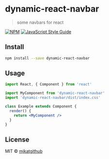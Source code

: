 # dynamic-react-navbar

> some navbars for react

[![NPM](https://img.shields.io/npm/v/dynamic-react-navbar.svg)](https://www.npmjs.com/package/dynamic-react-navbar) [![JavaScript Style Guide](https://img.shields.io/badge/code_style-standard-brightgreen.svg)](https://standardjs.com)

## Install

```bash
npm install --save dynamic-react-navbar
```

## Usage

```jsx
import React, { Component } from 'react'

import MyComponent from 'dynamic-react-navbar'
import 'dynamic-react-navbar/dist/index.css'

class Example extends Component {
  render() {
    return <MyComponent />
  }
}
```

## License

MIT © [mjkatgithub](https://github.com/mjkatgithub)
